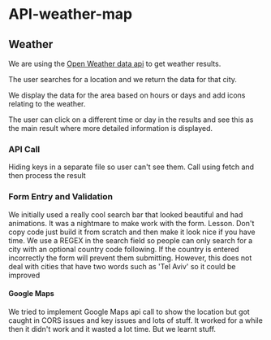 # API-weather-map

## Weather
We are using the [Open Weather data api](https://openweathermap.org/) to get weather results.

The user searches for a location and we return the data for that city.

We display the data for the area based on hours or days and add icons relating to the weather.

The user can click on a different time or day in the results and see this as the main result where more detailed information is displayed.


### API Call
Hiding keys in a separate file so user can't see them.
Call using fetch and then process the result


### Form Entry and Validation
We initially used a really cool search bar that looked beautiful and had animations. It was a nightmare to make work with the form. Lesson. Don't copy code just build it from scratch and then make it look nice if you have time.
We use a REGEX in the search field so people can only search for a city with an optional country code following. If the country is entered incorrectly the form will prevent them submitting. However, this does not deal with cities that have two words such as 'Tel Aviv' so it could be improved


#### Google Maps
We tried to implement Google Maps api call to show the location but got caught in CORS issues and key issues and lots of stuff. It worked for a while then it didn't work and it wasted a lot time. But we learnt stuff.
